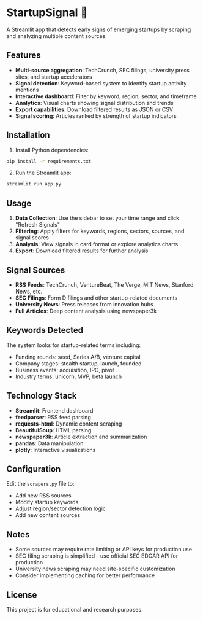 # StartupSignal 🚀

A Streamlit app that detects early signs of emerging startups by scraping and analyzing multiple content sources.

## Features

- **Multi-source aggregation**: TechCrunch, SEC filings, university press sites, and startup accelerators
- **Signal detection**: Keyword-based system to identify startup activity mentions
- **Interactive dashboard**: Filter by keyword, region, sector, and timeframe
- **Analytics**: Visual charts showing signal distribution and trends
- **Export capabilities**: Download filtered results as JSON or CSV
- **Signal scoring**: Articles ranked by strength of startup indicators

## Installation

1. Install Python dependencies:
```bash
pip install -r requirements.txt
```

2. Run the Streamlit app:
```bash
streamlit run app.py
```

## Usage

1. **Data Collection**: Use the sidebar to set your time range and click "Refresh Signals"
2. **Filtering**: Apply filters for keywords, regions, sectors, sources, and signal scores
3. **Analysis**: View signals in card format or explore analytics charts
4. **Export**: Download filtered results for further analysis

## Signal Sources

- **RSS Feeds**: TechCrunch, VentureBeat, The Verge, MIT News, Stanford News, etc.
- **SEC Filings**: Form D filings and other startup-related documents
- **University News**: Press releases from innovation hubs
- **Full Articles**: Deep content analysis using newspaper3k

## Keywords Detected

The system looks for startup-related terms including:
- Funding rounds: seed, Series A/B, venture capital
- Company stages: stealth startup, launch, founded
- Business events: acquisition, IPO, pivot
- Industry terms: unicorn, MVP, beta launch

## Technology Stack

- **Streamlit**: Frontend dashboard
- **feedparser**: RSS feed parsing
- **requests-html**: Dynamic content scraping
- **BeautifulSoup**: HTML parsing
- **newspaper3k**: Article extraction and summarization
- **pandas**: Data manipulation
- **plotly**: Interactive visualizations

## Configuration

Edit the `scrapers.py` file to:
- Add new RSS sources
- Modify startup keywords
- Adjust region/sector detection logic
- Add new content sources

## Notes

- Some sources may require rate limiting or API keys for production use
- SEC filing scraping is simplified - use official SEC EDGAR API for production
- University news scraping may need site-specific customization
- Consider implementing caching for better performance

## License

This project is for educational and research purposes.
